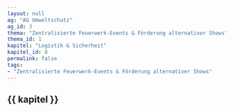 ```yaml
---
layout: null
ag: "AG Umweltschutz"
ag_id: 3
thema: "Zentralisierte Feuerwerk-Events & Förderung alternativer Shows"
thema_id: 1
kapitel: "Logistik & Sicherheit"
kapitel_id: 8
permalink: false
tags:
- "Zentralisierte Feuerwerk-Events & Förderung alternativer Shows"
---
```


## {{ kapitel }}
